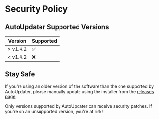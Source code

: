 # Security Policy

## AutoUpdater Supported Versions

| Version  | Supported          |
| -------- | ------------------ |
| > v1.4.2 | :white_check_mark: |
| < v1.4.2 | :x:                |

## Stay Safe

If you're using an older version of the software than the one supported by AutoUpdater, please manually update using the installer from the [releases page](https://github.com/Oszust-Industries/Oszust-OS-Music-Tools/releases).

Only versions supported by AutoUpdater can receive security patches. If you're on an unsupported version, you're at risk!
